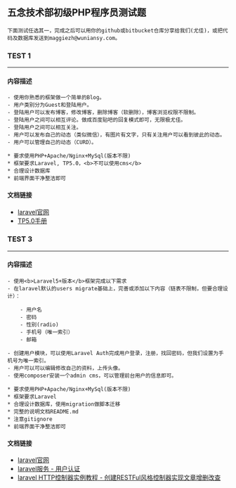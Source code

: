 ## 五念技术部初级PHP程序员测试题

    下面测试任选其一，完成之后可以用你的github或bitbucket仓库分享给我们(尤佳)，或把代码及数据库发送到maggiezh@wuniansy.com。

### TEST 1
---
#### 内容描述

    - 使用你熟悉的框架做一个简单的Blog。
    - 用户类别分为Guest和登陆用户。
    - 登陆用户可以发布博客，修改博客，删除博客（软删除），博客浏览权限不限制。
    - 登陆用户之间可以相互评论。做成百度贴吧的回复模式即可，无限极尤佳。
    - 登陆用户之间可以相互关注。
    - 用户可以发布自己的动态（类似微信），有图片有文字，只有关注用户可以看到彼此的动态。
    - 用户可以管理自己的动态（CURD）。

    * 要求使用PHP+Apache/Nginx+MySql(版本不限)
    * 框架要求Laravel, TP5.0，<b>不可以使用cms</b>
    * 合理设计数据库
    * 前端界面干净整洁即可

#### 文档链接

- [laravel官网](https://laravel.com/)
- [TP5.0手册](https://www.kancloud.cn/manual/thinkphp5)

### TEST 3
---
#### 内容描述

    - 使用<b>Laravel5+版本</b>框架完成以下需求
    - 在laravel默认的users migrate基础上，完善或添加以下内容（链表不限制，但要合理设计）：

        - 用户名
        - 密码
        - 性别(radio)
        - 手机号（唯一索引）
        - 邮箱

    - 创建用户模块，可以使用Laravel Auth完成用户登录，注册，找回密码，但我们设置为手机号为唯一索引。
    - 用户可以可以编辑修改自己的资料，上传头像。
    - 使用composer安装一个admin cms，可以管理前台用户的信息即可。

    * 要求使用PHP+Apache/Nginx+MySql(版本不限)
    * 框架要求Laravel
    * 合理设计数据库，使用migration做脚本迁移
    * 完整的说明文档README.md
    * 注意gitignore
    * 前端界面干净整洁即可

#### 文档链接

- [laravel官网](https://laravel.com/)
- [laravel服务 - 用户认证](http://laravelacademy.org/post/3074.html)
- [laravel HTTP控制器实例教程 - 创建RESTFul风格控制器实现文章增删改查](http://laravelacademy.org/post/549.html)
